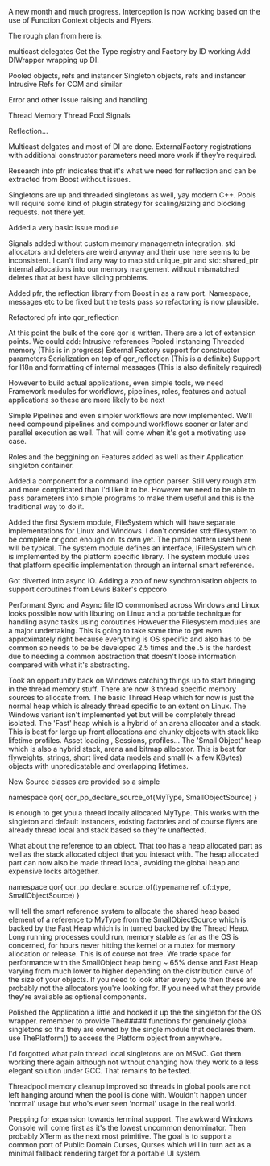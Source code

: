A new month and much progress. Interception is now working based on the use of Function Context objects and Flyers.

The rough plan from here is:

multicast delegates
Get the Type registry and Factory by ID working
Add DIWrapper wrapping up DI.

Pooled objects, refs and instancer
Singleton objects, refs and instancer
Intrusive Refs for COM and similar

Error and other Issue raising and handling

Thread Memory
Thread Pool
Signals

Reflection...


Multicast delgates and most of DI are done. ExternalFactory registrations with additional constructor parameters need more work if they're required.

Research into pfr indicates that it's what we need for reflection and can be extracted from Boost without issues.

Singletons are up and threaded singletons as well, yay modern C++.
Pools will require some kind of plugin strategy for scaling/sizing and blocking requests. not there yet.

Added a very basic issue module

Signals added without custom memory managemetn integration. std allocators and deleters are weird anyway and their use here seems to be inconsistent. I can't find any way to map std:unique_ptr and std::shared_ptr internal allocations into our memory mangement without mismatched deletes that at best have slicing problems.

Added pfr, the reflection library from Boost in as a raw port. Namespace, messages etc to be fixed but the tests pass so refactoring is now plausible.

Refactored pfr into qor_reflection

At this point the bulk of the core qor is written. There are a lot of extension points. 
We could add:
Intrusive references
Pooled instancing
Threaded memory (This is in progress)
External Factory support for constructor parameters
Serialization on top of qor_reflection (This is a definite)
Support for I18n and formatting of internal messages (This is also definitely required)

However to build actual applications, even simple tools, we need Framework modules for workflows, pipelines, roles, features and actual applications so these are more likely to be next

Simple Pipelines and even simpler workflows are now implemented. We'll need compound pipelines and compound workflows sooner or later and parallel execution as well. That will come when it's got a motivating use case.

Roles and the beggining on Features added as well as their Application singleton container.

Added a component for a command line option parser. Still very rough atm and more complicated than I'd like it to be. However we need to be able to pass parameters into simple programs to make them useful and this is the traditional way to do it.

Added the first System module, FileSystem which will have separate implementations for Linux and Windows. I don't consider std::filesystem to be complete or good enough on its own yet.
The pimpl pattern used here will be typical. The system module defines an interface, IFileSystem which is implemented by the platform specific library. The system module uses that platform specific implementation through an internal smart reference.

Got diverted into async IO. Adding a zoo of new synchronisation objects to support coroutines from Lewis Baker's cppcoro 

Performant Sync and Async file IO commonised across Windows and Linux looks possible now with liburing on Linux and a portable technique for handling async tasks using coroutines
However the Filesystem modules are a major undertaking. This is going to take some time to get even approximately right because everything is OS specific and also has to be common so needs to be be developed 2.5 times and the .5 is the hardest due to needing a common abstraction that doesn't loose information compared with what it's abstracting.


Took an opportunity back on Windows catching things up to start bringing in the thread memory stuff. There are now 3 thread specific memory sources to allocate from. 
The basic Thread Heap which for now is just the normal heap which is already thread specific to an extent on Linux. The Windows variant isn't implemented yet but will be completely thread isolated.
The 'Fast' heap which is a hybrid of an arena allocator and a stack. This is best for large up front allocations and chunky objects with stack like lifetime profiles. Asset loading , Sessions, profiles...
The 'Small Object' heap which is also a hybrid stack, arena and bitmap allocator. This is best for flyweights, strings, short lived data models and small (< a few KBytes) objects with unpredicatable and overlapping lifetimes.

New Source classes are provided so a simple 

namespace qor{ 
    qor_pp_declare_source_of(MyType, SmallObjectSource) 
}

is enough to get you a thread locally allocated MyType. This works with the singleton and default instancers, existing factories and of course flyers are already thread local and stack based so they're unaffected.

What about the reference to an object. That too has a heap allocated part as well as the stack allocated object that you interact with. The heap allocated part can now also be made thread local, avoiding the global heap and expensive locks altogether.

namespace qor{
    qor_pp_declare_source_of(typename ref_of<MyType>::type, SmallObjectSource) 
}

will tell the smart reference system to allocate the shared heap based element of a reference to MyType from the SmallObjectSource which is backed by the Fast Heap which is in turned backed by the Thread Heap.
Long running processes could run, memory stable as far as the OS is concerned, for hours never hitting the kernel or a mutex for memory allocation or release.
This is of course not free. We trade space for performance with the SmallObject heap being ~ 65% dense and Fast Heap varying from much lower to higher depending on the distribution curve of the size of your objects.
If you need to look after every byte then these are probably not the allocators you're looking for. If you need what they provide they're available as optional components.


Polished the Application a little and hooked it up the the singleton for the OS wrapper.
remember to provide The##### functions for genuinely global singletons so tha they are owned by the single module that declares them. use ThePlatform() to access the Platform object from anywhere.


I'd forgotted what pain thread local singletons are on MSVC. Got them working there again although not without changing how they work to a less elegant solution under GCC. 
That remains to be tested.

Threadpool memory cleanup improved so threads in global pools are not left hanging around when the pool is done with. Wouldn't happen under 'normal' usage but who's ever seen 'normal' usage in the real world.

Prepping for expansion towards terminal support. The awkward Windows Console will come first as it's the lowest uncommon denominator. Then probably XTerm as the next most primitive.
The goal is to support a common port of Public Domain Curses, Qurses which will in turn act as a minimal fallback rendering target for a portable UI system.

